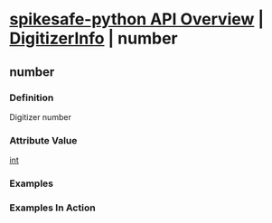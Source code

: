 # [spikesafe-python API Overview](/spikesafe_python_lib_docs/README.md) | [DigitizerInfo](/spikesafe_python_lib_docs/DigitizerInfo/README.md) | number

## number

### Definition
Digitizer number

### Attribute Value
[int](https://docs.python.org/3/library/functions.html#int)  

### Examples

### Examples In Action